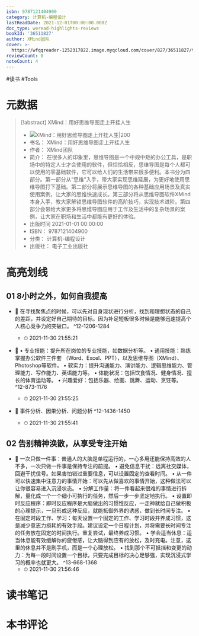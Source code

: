 ```yaml
---
isbn: 9787121404900
category: 计算机-编程设计
lastReadDate: 2021-12-01T00:00:00.000Z
doc_type: weread-highlights-reviews
bookId: '36511827'
author: XMind团队
cover: >-
  https://wfqqreader-1252317822.image.myqcloud.com/cover/827/36511827/t7_36511827.jpg
reviewCount: 0
noteCount: 4
---
```

  #读书  #Tools 
# 元数据
> [!abstract] XMind：用好思维导图走上开挂人生
> - ![ XMind：用好思维导图走上开挂人生|200](https://wfqqreader-1252317822.image.myqcloud.com/cover/827/36511827/t7_36511827.jpg)
> - 书名： XMind：用好思维导图走上开挂人生
> - 作者： XMind团队
> - 简介： 在很多人的印象里，思维导图是一个中规中矩的办公工具，是职场中的特定人士才会使用的软件，但恰恰相反，思维导图是每个人都可以使用的零基础软件，它可以给人们的生活带来很多便利。本书分为四部分。第一部分从“思维”入手，带大家实现思维延展，为更好地使用思维导图打下基础。第二部分将展示思维导图的各种基础应用场景及真实使用案例，让大家的思维快速成长。第三部分将从思维导图软件XMind本身入手，教大家解锁思维导图软件的高阶技巧，实现技术进阶。第四部分会带给大家更多将思维导图应用于工作及生活中的复杂场景的案例，让大家在职场和生活中都能有更好的体验。
> - 出版时间 2021-01-01 00:00:00
> - ISBN： 9787121404900
> - 分类： 计算机-编程设计
> - 出版社： 电子工业出版社

# 高亮划线

## 01 8小时之外，如何自我提高


- 📌 在寻找聚焦点的时候，可以先对自身现状进行分析，找到和理想状态的自己的差距，并设定好自己期待的目标。因为补足短板很多时候是能够迅速提高个人核心竞争力的突破口。 ^12-1206-1284
    - ⏱ 2021-11-30 21:55:21 

- 📌 • 专业技能：提升所在岗位的专业技能，如数据分析等。
• 通用技能：熟练掌握办公软件三件套 （Word、Excel、PPT），以及思维导图（XMind）、Photoshop等软件。
• 软实力：提升沟通能力、演讲能力、逻辑思维能力、管理能力、写作能力、英语能力等。
• 体能状况：包括饮食情况、健身情况、擅长的体育运动等。
• 兴趣爱好：包括乐器、绘画、跳舞、运动、烹饪等。 ^12-873-1176
    - ⏱ 2021-11-30 21:55:25 

- 📌 事件分析、因果分析、问题分析 ^12-1436-1450
    - ⏱ 2021-11-30 21:55:41 
## 02 告别精神涣散，从享受专注开始


- 📌 一次只做一件事：普通人的大脑是单程运行的，一心多用还能保持高效的人不多，一次只做一件事是保持专注的前提。
• 避免信息干扰：远离社交媒体，回避干扰信号。如果害怕错过重要信息，可以设置固定的查看时间。
• 从一件可以快速集中注意力的事情开始：可以先从做喜欢的事情开始，这种做法可以让你很容易进入沉浸状态。
• 分解工作量：将一件看起来很难的事情进行拆解，量化成一个一个细小可执行的任务，然后一步一步坚定地执行。
• 设置即时反应程序：即时反应程序是大脑做出的习惯性反应，一走神就给自己做积极的心理提示，一旦形成这种反应，就能抵御外界的诱惑，做到长时间专注。
• 在固定时段工作、学习：每天设置一个固定的工作、学习时段并养成习惯，这是减少意志力损耗的有效手段。建议设定一个日程计划，并将需要长时间专注的任务放在固定的时间执行。重复尝试，最终养成习惯。
• 学会适当休息：适当休息能有效缓解你的疲倦感，让大脑得到应有的放松，及时充电。注意，这里的休息并不是刷手机，而是一个心理放松。
• 找到那个不可抵挡和变更的动力：为每一段时间设置一个目标，只要完成目标的决心足够强，实现沉浸式学习的概率也就更大。 ^13-668-1368
    - ⏱ 2021-11-30 21:56:46 
# 读书笔记

# 本书评论
